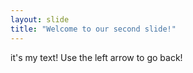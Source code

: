 ```yaml
---
layout: slide
title: "Welcome to our second slide!"
---
```

it's my text!
Use the left arrow to go back!
